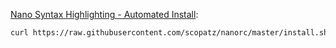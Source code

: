 [Nano Syntax Highlighting - Automated Install](https://github.com/scopatz/nanorc):
```bash
curl https://raw.githubusercontent.com/scopatz/nanorc/master/install.sh | sh
```